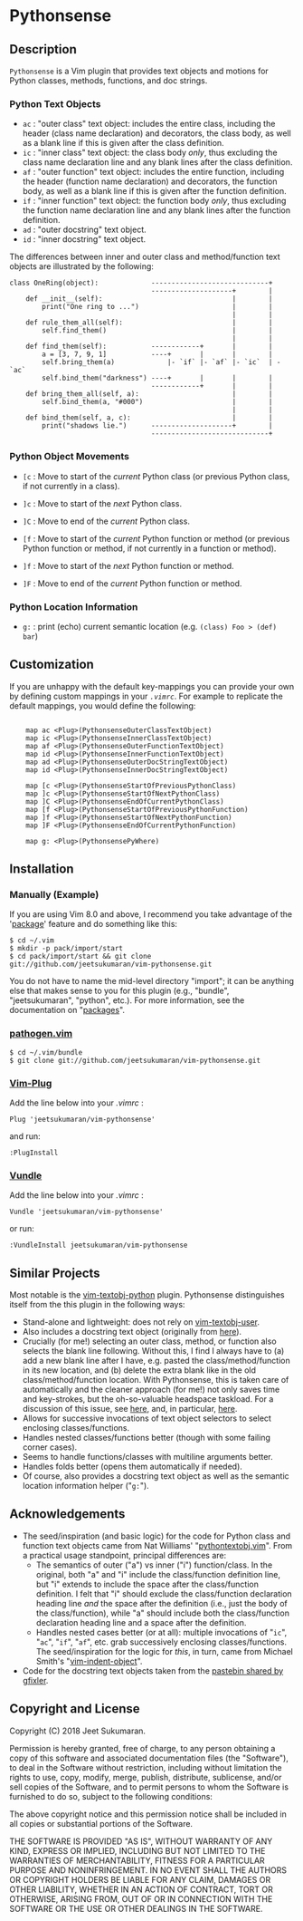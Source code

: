 # Pythonsense

## Description

`Pythonsense` is a Vim plugin that provides text objects and motions for Python classes, methods, functions, and doc strings.

### Python Text Objects

-   `ac`    : "outer class" text object: includes the entire class, including the header (class name declaration) and decorators, the class body, as well as a blank line if this is given after the class definition.
-   `ic`    : "inner class" text object: the class body *only*, thus excluding the class name declaration line and any blank lines after the class definition.
-   `af`    : "outer function" text object: includes the entire function, including the header (function name declaration) and decorators, the function body, as well as a blank line if this is given after the function definition.
-   `if`    : "inner function" text object: the function body *only*, thus excluding the function name declaration line and any blank lines after the function definition.
-   `ad`    : "outer docstring" text object.
-   `id`    : "inner docstring" text object.

The differences between inner and outer class and method/function text objects are illustrated by the following:

```
class OneRing(object):             -----------------------------+
                                   --------------------+        |
    def __init__(self):                                |        |
        print("One ring to ...")                       |        |
                                                       |        |
    def rule_them_all(self):                           |        |
        self.find_them()                               |        |
                                                       |        |
    def find_them(self):           ------------+       |        |
        a = [3, 7, 9, 1]           ----+       |       |        |
        self.bring_them(a)             |- `if` |- `af` |- `ic`  | - `ac`
        self.bind_them("darkness") ----+       |       |        |
                                   ------------+       |        |
    def bring_them_all(self, a):                       |        |
        self.bind_them(a, "#000")                      |        |
                                                       |        |
    def bind_them(self, a, c):                         |        |
        print("shadows lie.")      --------------------+        |
                                   -----------------------------+
```

### Python Object Movements

- `[c`  : Move to start of the *current* Python class (or previous Python class, if not currently in a class).
- `]c`  : Move to start of the *next* Python class.
- `]C`  : Move to end of the *current* Python class.

- `[f`  : Move to start of the *current* Python function or method (or previous Python function or method, if not currently in a function or method).
- `]f`  : Move to start of the *next* Python function or method.
- `]F`  : Move to end of the *current* Python function or method.

### Python Location Information

- `g:` : print (echo) current semantic location (e.g. ``(class) Foo > (def) bar``)

## Customization

If you are unhappy with the default key-mappings you can provide your own by
defining custom mappings in your _`.vimrc`_. For example to replicate the
default mappings, you would define the following:

```

    map ac <Plug>(PythonsenseOuterClassTextObject)
    map ic <Plug>(PythonsenseInnerClassTextObject)
    map af <Plug>(PythonsenseOuterFunctionTextObject)
    map id <Plug>(PythonsenseInnerFunctionTextObject)
    map ad <Plug>(PythonsenseOuterDocStringTextObject)
    map id <Plug>(PythonsenseInnerDocStringTextObject)

    map [c <Plug>(PythonsenseStartOfPreviousPythonClass)
    map ]c <Plug>(PythonsenseStartOfNextPythonClass)
    map ]C <Plug>(PythonsenseEndOfCurrentPythonClass)
    map [f <Plug>(PythonsenseStartOfPreviousPythonFunction)
    map ]f <Plug>(PythonsenseStartOfNextPythonFunction)
    map ]F <Plug>(PythonsenseEndOfCurrentPythonFunction)

    map g: <Plug>(PythonsensePyWhere)
```

## Installation

### Manually (Example)

If you are using Vim 8.0 and above, I recommend you take advantage of the '[package](https://vi.stackexchange.com/a/9523/17621)' feature and do something like this:

    $ cd ~/.vim
    $ mkdir -p pack/import/start
    $ cd pack/import/start && git clone git://github.com/jeetsukumaran/vim-pythonsense.git

You do not have to name the mid-level directory "import"; it can be anything else that makes sense to you for this plugin (e.g., "bundle", "jeetsukumaran", "python", etc.). For more information, see the documentation on "[packages](http://vimhelp.appspot.com/repeat.txt.html#packages)".

### [pathogen.vim](https://github.com/tpope/vim-pathogen)

    $ cd ~/.vim/bundle
    $ git clone git://github.com/jeetsukumaran/vim-pythonsense.git

### [Vim-Plug](https://github.com/junegunn/vim-plug)

Add the line below into your _.vimrc_ :

    Plug 'jeetsukumaran/vim-pythonsense'

and run:

    :PlugInstall

### [Vundle](https://github.com/gmarik/vundle.git)

Add the line below into your _.vimrc_ :

    Vundle 'jeetsukumaran/vim-pythonsense'

or run:

    :VundleInstall jeetsukumaran/vim-pythonsense

## Similar Projects

Most notable is the [vim-textobj-python](https://github.com/bps/vim-textobj-python) plugin.
Pythonsense distinguishes itself from the this plugin in the following ways:

-   Stand-alone and lightweight: does not rely on [vim-textobj-user](https://github.com/kana/vim-textobj-user/wiki).
-   Also includes a docstring text object (originally from [here](https://pastebin.com/u/gfixler)).
-   Crucially (for me!) selecting an outer class, method, or function also selects the blank line following. Without this, I find I always have to (a) add a new blank line after I have, e.g. pasted the class/method/function in its new location, and (b) delete the extra blank like in the old class/method/function location. With Pythonsense, this is taken care of automatically and the cleaner approach (for me!) not only saves time and key-strokes, but the oh-so-valuable headspace taskload. For a discussion of this issue, see [here](https://github.com/bps/vim-textobj-python/issues/17), and, in particular, [here](https://github.com/bps/vim-textobj-python/issues/17#issuecomment-187735637).
-   Allows for successive invocations of text object selectors to select enclosing classes/functions.
-   Handles nested classes/functions better (though with some failing corner cases).
-   Seems to handle functions/classes with multiline arguments better.
-   Handles folds better (opens them automatically if needed).
-   Of course, also provides a docstring text object as well as the semantic location information helper ("``g:``").

## Acknowledgements

-   The seed/inspiration (and basic logic) for the code for Python class and function text objects came from Nat Williams' "[pythontextobj.vim](https://github.com/natw/vim-pythontextobj)".
    From a practical usage standpoint, principal differences are:
    -   The semantics of outer ("a") vs inner ("i") function/class. In the original, both "a" and "i" include the class/function definition line, but "i" extends to include the space after the class/function definition. I felt that "i" should exclude the class/function declaration heading line *and* the space after the definition (i.e., just the body of the class/function), while "a" should include both the class/function declaration heading line and a space after the definition.
    -   Handles nested cases better (or at all): multiple invocations of "``ic``", "``ac``", "``if``", "``af``", etc. grab successively enclosing classes/functions. The seed/inspiration for the logic for *this*, in turn, came from Michael Smith's "[vim-indent-object](http://github.com/michaeljsmith/vim-indent-object)".
-   Code for the docstring text objects taken from the [pastebin shared by gfixler](https://pastebin.com/u/gfixler).

## Copyright and License

Copyright (C) 2018 Jeet Sukumaran.

Permission is hereby granted, free of charge, to any person obtaining a copy of this software and associated documentation files (the "Software"), to deal in the Software without restriction, including without limitation the rights to use, copy, modify, merge, publish, distribute, sublicense, and/or sell copies of the Software, and to permit persons to whom the Software is furnished to do so, subject to the following conditions:

The above copyright notice and this permission notice shall be included in all copies or substantial portions of the Software.

THE SOFTWARE IS PROVIDED "AS IS", WITHOUT WARRANTY OF ANY KIND, EXPRESS OR IMPLIED, INCLUDING BUT NOT LIMITED TO THE WARRANTIES OF MERCHANTABILITY, FITNESS FOR A PARTICULAR PURPOSE AND NONINFRINGEMENT. IN NO EVENT SHALL THE AUTHORS OR COPYRIGHT HOLDERS BE LIABLE FOR ANY CLAIM, DAMAGES OR OTHER LIABILITY, WHETHER IN AN ACTION OF CONTRACT, TORT OR OTHERWISE, ARISING FROM, OUT OF OR IN CONNECTION WITH THE SOFTWARE OR THE USE OR OTHER DEALINGS IN THE SOFTWARE.
